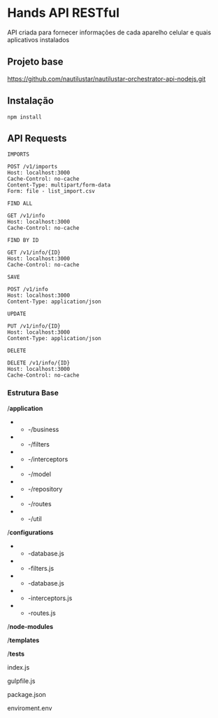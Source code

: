 # Hands API RESTful

API criada para fornecer informações de cada aparelho celular e quais aplicativos instalados

## Projeto base 

https://github.com/nautilustar/nautilustar-orchestrator-api-nodejs.git

## Instalação

`npm install`


## API Requests

`IMPORTS`

    POST /v1/imports
    Host: localhost:3000
    Cache-Control: no-cache
    Content-Type: multipart/form-data
    Form: file - list_import.csv

`FIND ALL`

    GET /v1/info
    Host: localhost:3000
    Cache-Control: no-cache

`FIND BY ID`

    GET /v1/info/{ID}
    Host: localhost:3000
    Cache-Control: no-cache

`SAVE`

    POST /v1/info
    Host: localhost:3000
    Content-Type: application/json    

`UPDATE`

    PUT /v1/info/{ID}
    Host: localhost:3000
    Content-Type: application/json

`DELETE`

    DELETE /v1/info/{ID}
    Host: localhost:3000
    Cache-Control: no-cache

### Estrutura Base

/**application**
- - -/business
- - -/filters
- - -/interceptors
- - -/model
- - -/repository
- - -/routes
- - -/util

/**configurations**
- - -database.js
- - -filters.js
- - -database.js
- - -interceptors.js
- - -routes.js

/**node-modules**

/**templates**

/**tests**

index.js

gulpfile.js

package.json

enviroment.env

